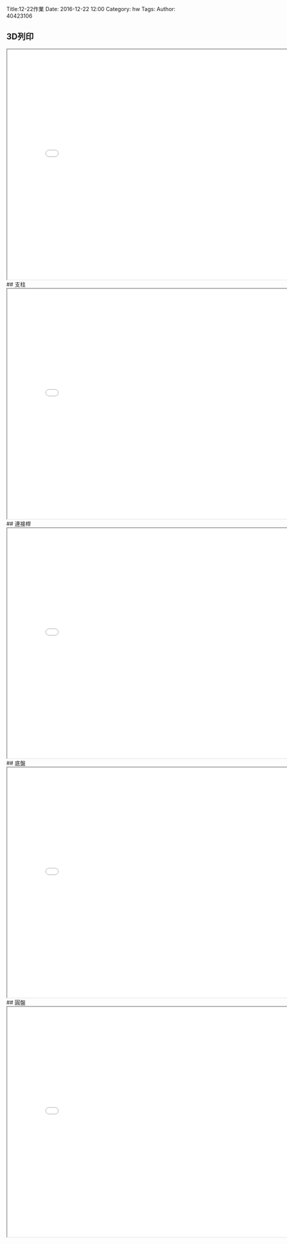 Title:12-22作業
Date: 2016-12-22 12:00
Category: hw
Tags: 
Author: 40423106



<!-- PELICAN_END_SUMMARY -->
 
## 3D列印
<iframe src="./../w7/3d/20161222.html" width="800" height="600"></iframe>
## 支柱
<iframe src="./../w7/3d/20161217-1.html" width="800" height="600"></iframe>
## 連接桿
<iframe src="./../w7/3d/20161217.html" width="800" height="600"></iframe>
## 底盤
<iframe src="./../w7/3d/20161217-5.html" width="800" height="600"></iframe>
## 圓盤
<iframe src="./../w7/3d/20161217-3.html" width="800" height="600"></iframe>



